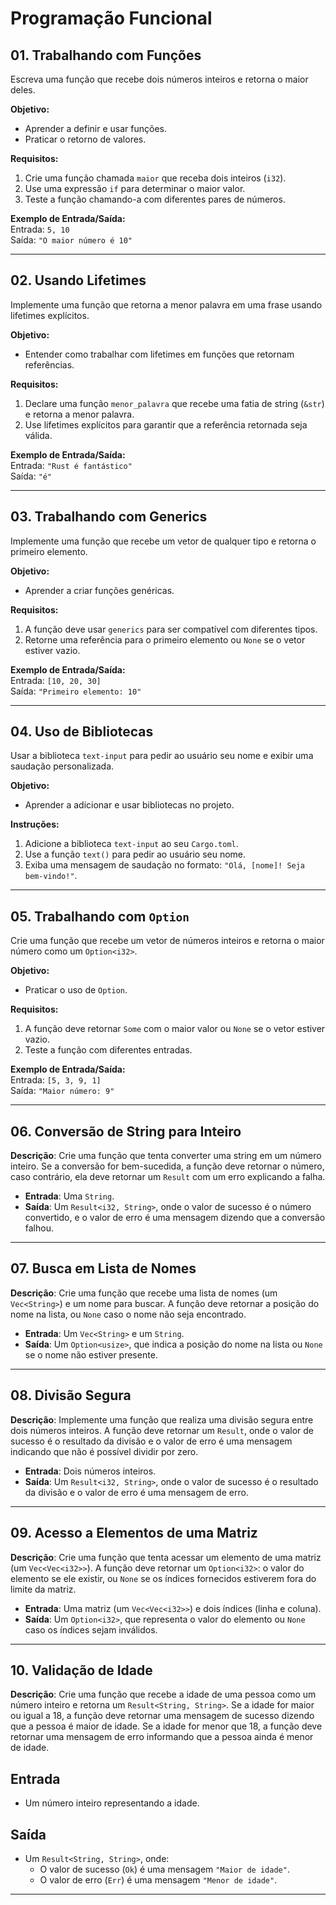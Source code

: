 # Programação Funcional

## 01. Trabalhando com Funções

Escreva uma função que recebe dois números inteiros e retorna o maior deles.

**Objetivo:**  

- Aprender a definir e usar funções.  
- Praticar o retorno de valores.

**Requisitos:**  

1. Crie uma função chamada `maior` que receba dois inteiros (`i32`).  
2. Use uma expressão `if` para determinar o maior valor.  
3. Teste a função chamando-a com diferentes pares de números.  

**Exemplo de Entrada/Saída:**  
Entrada: `5, 10`  
Saída: `"O maior número é 10"`

---

## 02. Usando Lifetimes

Implemente uma função que retorna a menor palavra em uma frase usando lifetimes explícitos.

**Objetivo:**  

- Entender como trabalhar com lifetimes em funções que retornam referências.  

**Requisitos:**  

1. Declare uma função `menor_palavra` que recebe uma fatia de string (`&str`) e retorna a menor palavra.  
2. Use lifetimes explícitos para garantir que a referência retornada seja válida.  

**Exemplo de Entrada/Saída:**  
Entrada: `"Rust é fantástico"`  
Saída: `"é"`

---

## 03. Trabalhando com Generics

Implemente uma função que recebe um vetor de qualquer tipo e retorna o primeiro elemento.

**Objetivo:**  

- Aprender a criar funções genéricas.  

**Requisitos:**  

1. A função deve usar `generics` para ser compatível com diferentes tipos.  
2. Retorne uma referência para o primeiro elemento ou `None` se o vetor estiver vazio.  

**Exemplo de Entrada/Saída:**  
Entrada: `[10, 20, 30]`  
Saída: `"Primeiro elemento: 10"`

---

## 04. Uso de Bibliotecas

Usar a biblioteca `text-input` para pedir ao usuário seu nome e exibir uma saudação personalizada.

**Objetivo:**  

- Aprender a adicionar e usar bibliotecas no projeto.

**Instruções:**

1. Adicione a biblioteca `text-input` ao seu `Cargo.toml`.
2. Use a função `text()` para pedir ao usuário seu nome.
3. Exiba uma mensagem de saudação no formato: `"Olá, [nome]! Seja bem-vindo!"`.

---

## 05. Trabalhando com `Option`

Crie uma função que recebe um vetor de números inteiros e retorna o maior número como um `Option<i32>`.

**Objetivo:**  

- Praticar o uso de `Option`.  

**Requisitos:**  

1. A função deve retornar `Some` com o maior valor ou `None` se o vetor estiver vazio.  
2. Teste a função com diferentes entradas.  

**Exemplo de Entrada/Saída:**  
Entrada: `[5, 3, 9, 1]`  
Saída: `"Maior número: 9"`

---

## 06. Conversão de String para Inteiro

**Descrição**: Crie uma função que tenta converter uma string em um número inteiro. Se a conversão for bem-sucedida, a função deve retornar o número, caso contrário, ela deve retornar um `Result` com um erro explicando a falha.

- **Entrada**: Uma `String`.
- **Saída**: Um `Result<i32, String>`, onde o valor de sucesso é o número convertido, e o valor de erro é uma mensagem dizendo que a conversão falhou.

---

## 07. Busca em Lista de Nomes

**Descrição**: Crie uma função que recebe uma lista de nomes (um `Vec<String>`) e um nome para buscar. A função deve retornar a posição do nome na lista, ou `None` caso o nome não seja encontrado.

- **Entrada**: Um `Vec<String>` e um `String`.
- **Saída**: Um `Option<usize>`, que indica a posição do nome na lista ou `None` se o nome não estiver presente.

---

## 08. Divisão Segura

**Descrição**: Implemente uma função que realiza uma divisão segura entre dois números inteiros. A função deve retornar um `Result`, onde o valor de sucesso é o resultado da divisão e o valor de erro é uma mensagem indicando que não é possível dividir por zero.

- **Entrada**: Dois números inteiros.
- **Saída**: Um `Result<i32, String>`, onde o valor de sucesso é o resultado da divisão e o valor de erro é uma mensagem de erro.

---

## 09. Acesso a Elementos de uma Matriz

**Descrição**: Crie uma função que tenta acessar um elemento de uma matriz (um `Vec<Vec<i32>>`). A função deve retornar um `Option<i32>`: o valor do elemento se ele existir, ou `None` se os índices fornecidos estiverem fora do limite da matriz.

- **Entrada**: Uma matriz (um `Vec<Vec<i32>>`) e dois índices (linha e coluna).
- **Saída**: Um `Option<i32>`, que representa o valor do elemento ou `None` caso os índices sejam inválidos.

---

## 10. Validação de Idade

**Descrição**: Crie uma função que recebe a idade de uma pessoa como um número inteiro e retorna um `Result<String, String>`. Se a idade for maior ou igual a 18, a função deve retornar uma mensagem de sucesso dizendo que a pessoa é maior de idade. Se a idade for menor que 18, a função deve retornar uma mensagem de erro informando que a pessoa ainda é menor de idade.

## Entrada

- Um número inteiro representando a idade.

## Saída

- Um `Result<String, String>`, onde:
  - O valor de sucesso (`Ok`) é uma mensagem `"Maior de idade"`.
  - O valor de erro (`Err`) é uma mensagem `"Menor de idade"`.

---
